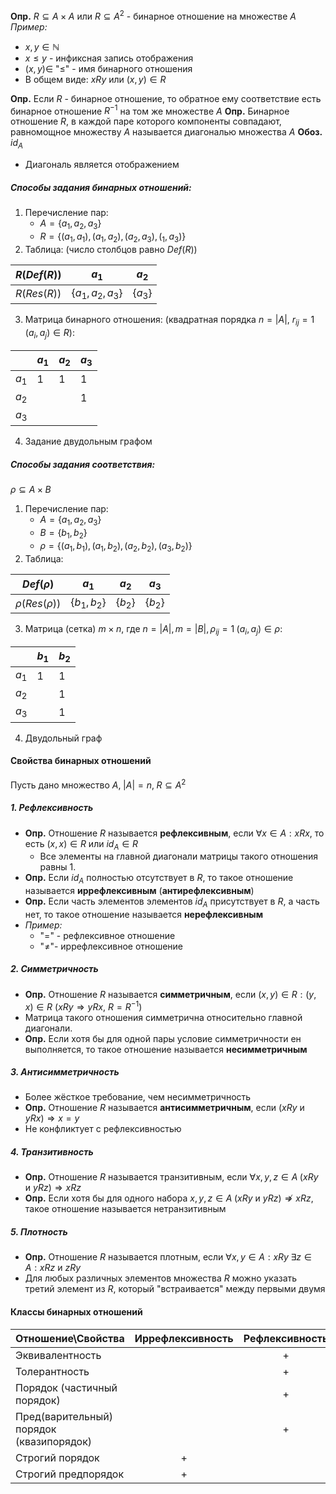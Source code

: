 **Опр.** $R \subseteq A \times A$ или $R \subseteq A^2$ - бинарное отношение на множестве $A$
*Пример:*
- $x, y \in \mathbb{N}$
- $x \leq y$ - инфиксная запись отображения
- $(x, y) \in$ "$\leq$" - имя бинарного отношения
- В общем виде: $xRy$ или $(x, y) \in R$

**Опр.** Если $R$ - бинарное отношение, то обратное ему соответствие есть бинарное отношение $R^{-1}$ на том же множестве $A$
**Опр.** Бинарное отношение $R$, в каждой паре которого компоненты совпадают, равномощное множеству $A$ называется диагональю множества $A$
**Обоз.** $id_A$
- Диагональ является отображением
##### Способы задания бинарных отношений:
1. Перечисление пар:
	- $A = \{ a_1, a_2, a_3 \}$
	- $R = \{ (a_1, a_1), (a_1, a_2), (a_2, a_3), (_1, a_3) \}$
2. Таблица: (число столбцов равно $Def(R)$)

| $R(Def(R))$ | $a_1$                | $a_2$       |
| ----------- | -------------------- | ----------- |
| $R(Res(R))$ | $\{ a_1, a_2, a_3\}$ | $\{ a_3 \}$ |

3. Матрица бинарного отношения: (квадратная порядка $n = |A|$, $r_{ij} = 1 \; (a_i, a_j) \in R$):

|       | $a_1$ | $a_2$ | $a_3$ |
| ----- | ----- | ----- | ----- |
| $a_1$ | $1$   | $1$   | $1$   |
| $a_2$ |       |       | $1$   |
| $a_3$ |       |       |       |
4. Задание двудольным графом

##### Способы задания соответствия:
$\rho \subseteq A \times B$
1. Перечисление пар:
	- $A = \{ a_1, a_2, a_3 \}$
	- $B = \{ b_1, b_2 \}$
	- $\rho = \{ (a_1, b_1), (a_1, b_2), (a_2, b_2), (a_3, b_2) \}$
2. Таблица:

| $Def(\rho)$       | $a_1$            | $a_2$       | $a_3$       |
| ----------------- | ---------------- | ----------- | ----------- |
| $\rho(Res(\rho))$ | $\{ b_1, b_2 \}$ | $\{ b_2 \}$ | $\{ b_2 \}$ |

3. Матрица (сетка) $m \times n$, где $n = |A|, m = |B|, \rho_{ij} = 1 \; (a_i, a_j) \in \rho$:

|       | $b_1$ | $b_2$ |
| ----- | ----- | ----- |
| $a_1$ | $1$   | $1$   |
| $a_2$ |       | $1$   |
| $a_3$ |       | $1$   |
4. Двудольный граф
#### Свойства бинарных отношений
Пусть дано множество $A, \; |A| = n, \; R \subseteq A^2$
##### 1. Рефлексивность
- **Опр.** Отношение $R$ называется **рефлексивным**, если $\forall x \in A: xRx$, то есть $(x, x) \in R$ или $id_{A} \in R$
	- Все элементы на главной диагонали матрицы такого отношения равны 1.
- **Опр.** Если $id_{A}$ полностью отсутствует в $R$, то такое отношение называется **иррефлексивным** (**антирефлексивным**)
- **Опр.** Если часть элементов элементов $id_A$ присутствует в $R$, а часть нет, то такое отношение называется **нерефлексивным**
- *Пример:*
	- "=" - рефлексивное отношение
	- "$\neq$"- иррефлексивное отношение
##### 2. Симметричность
- **Опр.** Отношение $R$ называется **симметричным**, если $(x, y) \in R: (y, x) \in R$  ($xRy \Rightarrow yRx$, $R = R^{-1}$)
- Матрица такого отношения симметрична относительно главной диагонали.
- **Опр.** Если хотя бы для одной пары условие симметричности ен выполняется, то такое отношение называется **несимметричным**
##### 3. Антисимметричность
- Более жёсткое требование, чем несимметричность
- **Опр.** Отношение $R$ называется **антисимметричным**, если $(xRy \text{ и } yRx) \Rightarrow x = y$
- Не конфликтует с рефлексивностью
##### 4. Транзитивность
- **Опр.** Отношение $R$ называется транзитивным, если $\forall x, y, z \in A \; (xRy \text{ и } yRz) \Rightarrow  xRz$
- **Опр.** Если хотя бы для одного набора $x, y, z \in A \; (xRy \text{ и } yRz) \not\Rightarrow xRz$, такое отношение называется нетранзитивным
##### 5. Плотность
- **Опр.** Отношение $R$ называется плотным, если $\forall x, y \in A: xRy \; \exists z \in A: xRz \text{ и } zRy$
- Для любых различных элементов множества $R$ можно указать третий элемент из $R$, который "встраивается" между первыми двумя
#### Классы бинарных отношений

| Отношение\Свойства                       | Иррефлексивность | Рефлексивность | Симметричность | Антиссимметричность | Транзитивность |
| ---------------------------------------- | :--------------: | :------------: | :------------: | :-----------------: | :------------: |
| Эквивалентность                          |                  |       +        |       +        |                     |       +        |
| Толерантность                            |                  |       +        |       +        |                     |                |
| Порядок (частичный порядок)              |                  |       +        |                |          +          |       +        |
| Пред(варительный) порядок (квазипорядок) |                  |       +        |                |                     |       +        |
| Строгий порядок                          |        +         |                |                |          +          |       +        |
| Строгий предпорядок                      |        +         |                |                |                     |       +        |
